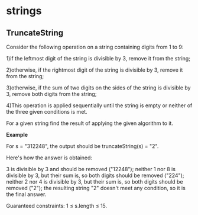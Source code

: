 # strings

## TruncateString
Consider the following operation on a string containing digits from 1 to 9:

1)if the leftmost digit of the string is divisible by 3, remove it from the string;

2)otherwise, if the rightmost digit of the string is divisible by 3, remove it from the string;

3)otherwise, if the sum of two digits on the sides of the string is divisible by 3, remove both digits from the string;

4)This operation is applied sequentially until the string is empty or neither of the three given conditions is met.

For a given string find the result of applying the given algorithm to it.

**Example**

For s = "312248", the output should be
truncateString(s) = "2".

Here's how the answer is obtained:

3 is divisible by 3 and should be removed ("12248");
neither 1 nor 8 is divisible by 3, but their sum is, so both digits should be removed ("224");
neither 2 nor 4 is divisible by 3, but their sum is, so both digits should be removed ("2");
the resulting string "2" doesn't meet any condition, so it is the final answer.

Guaranteed constraints:
1 ≤ s.length ≤ 15.

